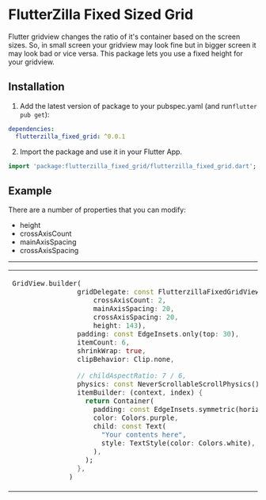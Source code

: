 
# FlutterZilla Fixed Sized Grid

Flutter gridview changes the ratio of it's container based on the screen sizes. So, in small screen your gridview may look fine but in bigger screen it may look bad or vice versa. This package lets you use a fixed height for your gridview.

## Installation 

1. Add the latest version of package to your pubspec.yaml (and run`flutter pub get`):
```yaml
dependencies:
  flutterzilla_fixed_grid: ^0.0.1
```
2. Import the package and use it in your Flutter App.
```dart
import 'package:flutterzilla_fixed_grid/flutterzilla_fixed_grid.dart';
```

## Example
There are a number of properties that you can modify:

 - height
 - crossAxisCount               
 - mainAxisSpacing 
 - crossAxisSpacing

<hr>

<table>
<tr>
<td>

```dart
GridView.builder(
                gridDelegate: const FlutterzillaFixedGridView(
                    crossAxisCount: 2,
                    mainAxisSpacing: 20,
                    crossAxisSpacing: 20,
                    height: 143),
                padding: const EdgeInsets.only(top: 30),
                itemCount: 6,
                shrinkWrap: true,
                clipBehavior: Clip.none,

                // childAspectRatio: 7 / 6,
                physics: const NeverScrollableScrollPhysics(),
                itemBuilder: (context, index) {
                  return Container(
                    padding: const EdgeInsets.symmetric(horizontal: 25, vertical: 25),
                    color: Colors.purple,
                    child: const Text(
                      "Your contents here",
                      style: TextStyle(color: Colors.white),
                    ),
                  );
                },
              )
```

</td>
<td>
<img  src="https://i.postimg.cc/h4QffcQv/1645091374288-1.jpg"  alt="">
</td>
</tr>
</table>